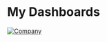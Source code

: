 # My Dashboards

 <html>
  <head>
    <title>Call Center Project</title>
  </head>
    <div class='tableauPlaceholder' id='viz1710567853310' style='position: relative'>
      <noscript>
        <a href='#'>
          <img alt='Company ' src='https:&#47;&#47;public.tableau.com&#47;static&#47;images&#47;SC&#47;SCBook_17105332034130&#47;Company&#47;1_rss.png' style='border: none' />
        </a>
        </noscript>
        <object class='tableauViz'  style='display:none;'>
          <param name='host_url' value='https%3A%2F%2Fpublic.tableau.com%2F' />
          <param name='embed_code_version' value='3' />
          <param name='site_root' value='' />
          <param name='name' value='SCBook_17105332034130&#47;Company' />
          <param name='tabs' value='no' />
          <param name='toolbar' value='yes' />
          <param name='static_image' value='https:&#47;&#47;public.tableau.com&#47;static&#47;images&#47;SC&#47;SCBook_17105332034130&#47;Company&#47;1.png' />
          <param name='animate_transition' value='yes' />
          <param name='display_static_image' value='yes' />
          <param name='display_spinner' value='yes' />
          <param name='display_overlay' value='yes' />
          <param name='display_count' value='yes' />
          <param name='language' value='en-US' />
          <param name='filter' value='publish=yes' />
        </object>
      </div>
  
<script type='text/javascript'>   
        var divElement = document.getElementById('viz1710567853310');
        var vizElement = divElement.getElementsByTagName('object')[0];
        if ( divElement.offsetWidth > 800) {
          vizElement.style.width='1920px';vizElement.style.height='1107px';
        } else if ( divElement.offsetWidth > 500 ) { 
          vizElement.style.width='1920px';vizElement.style.height='1107px';
        } else { 
                vizElement.style.width='100%';
              vizElement.style.height='1327px';}                     
            var scriptElement = document.createElement('script');                   
            scriptElement.src = 'https://public.tableau.com/javascripts/api/viz_v1.js';                   
            vizElement.parentNode.insertBefore(scriptElement, vizElement);                
          </script>
</html>
